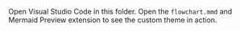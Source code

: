 Open Visual Studio Code in this folder. Open the `flowchart.mmd` and Mermaid Preview extension to see the custom theme in action.
